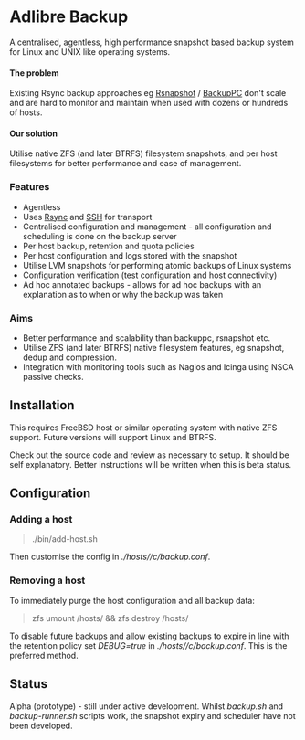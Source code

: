 # Adlibre Backup

A centralised, agentless, high performance snapshot based backup system for Linux and UNIX like operating systems.

#### The problem

Existing Rsync backup approaches eg [Rsnapshot](http://www.rsnapshot.org/) / [BackupPC](http://backuppc.sourceforge.net/) don't scale and are hard to monitor and maintain when used with dozens or hundreds of hosts.

#### Our solution

Utilise native ZFS (and later BTRFS) filesystem snapshots, and per host filesystems for better performance and ease of management.

###  Features

* Agentless
* Uses [Rsync](http://en.wikipedia.org/wiki/Rsync) and [SSH](http://en.wikipedia.org/wiki/OpenSSH) for transport
* Centralised configuration and management - all configuration and scheduling is done on the backup server
* Per host backup, retention and quota policies
* Per host configuration and logs stored with the snapshot
* Utilise LVM snapshots for performing atomic backups of Linux systems
* Configuration verification (test configuration and host connectivity)
* Ad hoc annotated backups - allows for ad hoc backups with an explanation as to when or why the backup was taken

### Aims

* Better performance and scalability than backuppc, rsnapshot etc.
* Utilise ZFS (and later BTRFS) native filesystem features, eg snapshot, dedup and compression.
* Integration with monitoring tools such as Nagios and Icinga using NSCA passive checks.

## Installation

This requires FreeBSD host or similar operating system with native ZFS support. Future versions will support Linux and BTRFS.

Check out the source code and review as necessary to setup. It should be self explanatory. Better instructions will be written when this is beta status. 

## Configuration

### Adding a host

> ./bin/add-host.sh <hostname>

Then customise the config in _./hosts/<hostname>/c/backup.conf_.

### Removing a host

To immediately purge the host configuration and all backup data:

> zfs umount <zfs-pool-name>/hosts/<hostname> && zfs destroy <zfs-pool-name>/hosts/<hostname>

To disable future backups and allow existing backups to expire in line with the retention policy
set _DEBUG=true_ in _./hosts/<hostname>/c/backup.conf_. This is the preferred method.

## Status

Alpha (prototype) - still under active development. Whilst _backup.sh_ and _backup-runner.sh_ scripts work, the snapshot expiry and scheduler have not been developed.
